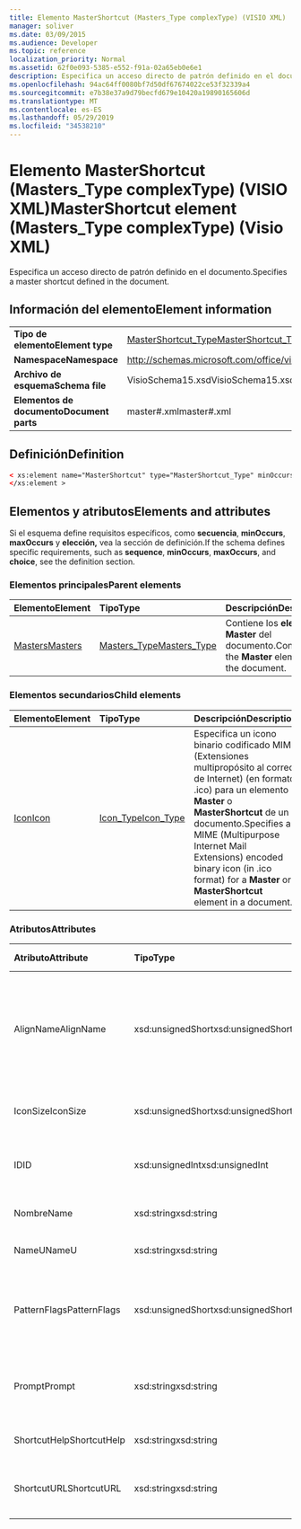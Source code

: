 ```yaml
---
title: Elemento MasterShortcut (Masters_Type complexType) (VISIO XML)
manager: soliver
ms.date: 03/09/2015
ms.audience: Developer
ms.topic: reference
localization_priority: Normal
ms.assetid: 62f0e093-5385-e552-f91a-02a65eb0e6e1
description: Especifica un acceso directo de patrón definido en el documento.
ms.openlocfilehash: 94ac64ff0080bf7d50df67674022ce53f32339a4
ms.sourcegitcommit: e7b38e37a9d79becfd679e10420a19890165606d
ms.translationtype: MT
ms.contentlocale: es-ES
ms.lasthandoff: 05/29/2019
ms.locfileid: "34538210"
---
```

# <a name="mastershortcut-element-masters_type-complextype-visio-xml"></a><span data-ttu-id="2413f-103">Elemento MasterShortcut (Masters_Type complexType) (VISIO XML)</span><span class="sxs-lookup"><span data-stu-id="2413f-103">MasterShortcut element (Masters_Type complexType) (Visio XML)</span></span>

<span data-ttu-id="2413f-104">Especifica un acceso directo de patrón definido en el documento.</span><span class="sxs-lookup"><span data-stu-id="2413f-104">Specifies a master shortcut defined in the document.</span></span>
  
## <a name="element-information"></a><span data-ttu-id="2413f-105">Información del elemento</span><span class="sxs-lookup"><span data-stu-id="2413f-105">Element information</span></span>

|||
|:-----|:-----|
|<span data-ttu-id="2413f-106">**Tipo de elemento**</span><span class="sxs-lookup"><span data-stu-id="2413f-106">**Element type**</span></span> <br/> |[<span data-ttu-id="2413f-107">MasterShortcut_Type</span><span class="sxs-lookup"><span data-stu-id="2413f-107">MasterShortcut_Type</span></span>](mastershortcut_type-complextypevisio-xml.md) <br/> |
|<span data-ttu-id="2413f-108">**Namespace**</span><span class="sxs-lookup"><span data-stu-id="2413f-108">**Namespace**</span></span> <br/> |http://schemas.microsoft.com/office/visio/2012/main  <br/> |
|<span data-ttu-id="2413f-109">**Archivo de esquema**</span><span class="sxs-lookup"><span data-stu-id="2413f-109">**Schema file**</span></span> <br/> |<span data-ttu-id="2413f-110">VisioSchema15.xsd</span><span class="sxs-lookup"><span data-stu-id="2413f-110">VisioSchema15.xsd</span></span>  <br/> |
|<span data-ttu-id="2413f-111">**Elementos de documento**</span><span class="sxs-lookup"><span data-stu-id="2413f-111">**Document parts**</span></span> <br/> |<span data-ttu-id="2413f-112">master#.xml</span><span class="sxs-lookup"><span data-stu-id="2413f-112">master#.xml</span></span>  <br/> |
   
## <a name="definition"></a><span data-ttu-id="2413f-113">Definición</span><span class="sxs-lookup"><span data-stu-id="2413f-113">Definition</span></span>

```XML
< xs:element name="MasterShortcut" type="MasterShortcut_Type" minOccurs="0" maxOccurs="unbounded" >
</xs:element >
```

## <a name="elements-and-attributes"></a><span data-ttu-id="2413f-114">Elementos y atributos</span><span class="sxs-lookup"><span data-stu-id="2413f-114">Elements and attributes</span></span>

<span data-ttu-id="2413f-115">Si el esquema define requisitos específicos, como **secuencia**, **minOccurs**, **maxOccurs** y **elección,** vea la sección de definición.</span><span class="sxs-lookup"><span data-stu-id="2413f-115">If the schema defines specific requirements, such as **sequence**, **minOccurs**, **maxOccurs**, and **choice**, see the definition section.</span></span> 
  
### <a name="parent-elements"></a><span data-ttu-id="2413f-116">Elementos principales</span><span class="sxs-lookup"><span data-stu-id="2413f-116">Parent elements</span></span>

|<span data-ttu-id="2413f-117">**Elemento**</span><span class="sxs-lookup"><span data-stu-id="2413f-117">**Element**</span></span>|<span data-ttu-id="2413f-118">**Tipo**</span><span class="sxs-lookup"><span data-stu-id="2413f-118">**Type**</span></span>|<span data-ttu-id="2413f-119">**Descripción**</span><span class="sxs-lookup"><span data-stu-id="2413f-119">**Description**</span></span>|
|:-----|:-----|:-----|
|[<span data-ttu-id="2413f-120">Masters</span><span class="sxs-lookup"><span data-stu-id="2413f-120">Masters</span></span>](masters-elementvisio-xml.md) <br/> |[<span data-ttu-id="2413f-121">Masters_Type</span><span class="sxs-lookup"><span data-stu-id="2413f-121">Masters_Type</span></span>](masters_type-complextypevisio-xml.md) <br/> |<span data-ttu-id="2413f-122">Contiene los **elementos Master** del documento.</span><span class="sxs-lookup"><span data-stu-id="2413f-122">Contains the **Master** elements for the document.</span></span>  <br/> |
   
### <a name="child-elements"></a><span data-ttu-id="2413f-123">Elementos secundarios</span><span class="sxs-lookup"><span data-stu-id="2413f-123">Child elements</span></span>

|<span data-ttu-id="2413f-124">**Elemento**</span><span class="sxs-lookup"><span data-stu-id="2413f-124">**Element**</span></span>|<span data-ttu-id="2413f-125">**Tipo**</span><span class="sxs-lookup"><span data-stu-id="2413f-125">**Type**</span></span>|<span data-ttu-id="2413f-126">**Descripción**</span><span class="sxs-lookup"><span data-stu-id="2413f-126">**Description**</span></span>|
|:-----|:-----|:-----|
|[<span data-ttu-id="2413f-127">Icon</span><span class="sxs-lookup"><span data-stu-id="2413f-127">Icon</span></span>](icon-element-mastershortcut_type-complextypevisio-xml.md) <br/> |[<span data-ttu-id="2413f-128">Icon_Type</span><span class="sxs-lookup"><span data-stu-id="2413f-128">Icon_Type</span></span>](icon_type-complextypevisio-xml.md) <br/> |<span data-ttu-id="2413f-129">Especifica un icono binario codificado MIME (Extensiones multipropósito al correo de Internet) (en formato .ico) para un elemento **Master** o **MasterShortcut** de un documento.</span><span class="sxs-lookup"><span data-stu-id="2413f-129">Specifies a MIME (Multipurpose Internet Mail Extensions) encoded binary icon (in .ico format) for a **Master** or **MasterShortcut** element in a document.</span></span>  <br/> |
   
### <a name="attributes"></a><span data-ttu-id="2413f-130">Atributos</span><span class="sxs-lookup"><span data-stu-id="2413f-130">Attributes</span></span>

|<span data-ttu-id="2413f-131">**Atributo**</span><span class="sxs-lookup"><span data-stu-id="2413f-131">**Attribute**</span></span>|<span data-ttu-id="2413f-132">**Tipo**</span><span class="sxs-lookup"><span data-stu-id="2413f-132">**Type**</span></span>|<span data-ttu-id="2413f-133">**Obligatorio**</span><span class="sxs-lookup"><span data-stu-id="2413f-133">**Required**</span></span>|<span data-ttu-id="2413f-134">**Descripción**</span><span class="sxs-lookup"><span data-stu-id="2413f-134">**Description**</span></span>|<span data-ttu-id="2413f-135">**Posibles valores**</span><span class="sxs-lookup"><span data-stu-id="2413f-135">**Possible values**</span></span>|
|:-----|:-----|:-----|:-----|:-----|
|<span data-ttu-id="2413f-136">AlignName</span><span class="sxs-lookup"><span data-stu-id="2413f-136">AlignName</span></span>  <br/> |<span data-ttu-id="2413f-137">xsd:unsignedShort</span><span class="sxs-lookup"><span data-stu-id="2413f-137">xsd:unsignedShort</span></span>  <br/> |<span data-ttu-id="2413f-138">opcional</span><span class="sxs-lookup"><span data-stu-id="2413f-138">optional</span></span>  <br/> |<span data-ttu-id="2413f-139">Especifica si el texto del elemento en la ventana de la galería de símbolos está alineado a la izquierda, a la derecha o al centro.</span><span class="sxs-lookup"><span data-stu-id="2413f-139">Specifies whether the element's text in the stencil window is aligned left, right, or center.</span></span>  <br/> |<span data-ttu-id="2413f-140">Valores del tipo xsd:unsignedShort.</span><span class="sxs-lookup"><span data-stu-id="2413f-140">Values of the xsd:unsignedShort type.</span></span>  <br/> |
|<span data-ttu-id="2413f-141">IconSize</span><span class="sxs-lookup"><span data-stu-id="2413f-141">IconSize</span></span>  <br/> |<span data-ttu-id="2413f-142">xsd:unsignedShort</span><span class="sxs-lookup"><span data-stu-id="2413f-142">xsd:unsignedShort</span></span>  <br/> |<span data-ttu-id="2413f-143">opcional</span><span class="sxs-lookup"><span data-stu-id="2413f-143">optional</span></span>  <br/> |<span data-ttu-id="2413f-144">Tamaño del icono del elemento.</span><span class="sxs-lookup"><span data-stu-id="2413f-144">The size of the element's icon.</span></span>  <br/> |<span data-ttu-id="2413f-145">Valores del tipo xsd:unsignedShort.</span><span class="sxs-lookup"><span data-stu-id="2413f-145">Values of the xsd:unsignedShort type.</span></span>  <br/> |
|<span data-ttu-id="2413f-146">ID</span><span class="sxs-lookup"><span data-stu-id="2413f-146">ID</span></span>  <br/> |<span data-ttu-id="2413f-147">xsd:unsignedInt</span><span class="sxs-lookup"><span data-stu-id="2413f-147">xsd:unsignedInt</span></span>  <br/> |<span data-ttu-id="2413f-148">necesario</span><span class="sxs-lookup"><span data-stu-id="2413f-148">required</span></span>  <br/> |<span data-ttu-id="2413f-149">Identificador único del elemento dentro de su elemento primario.</span><span class="sxs-lookup"><span data-stu-id="2413f-149">The unique ID of the element within its parent element.</span></span>  <br/> |<span data-ttu-id="2413f-150">Valores del tipo xsd:unsignedInt.</span><span class="sxs-lookup"><span data-stu-id="2413f-150">Values of the xsd:unsignedInt type.</span></span>  <br/> |
|<span data-ttu-id="2413f-151">Nombre</span><span class="sxs-lookup"><span data-stu-id="2413f-151">Name</span></span>  <br/> |<span data-ttu-id="2413f-152">xsd:string</span><span class="sxs-lookup"><span data-stu-id="2413f-152">xsd:string</span></span>  <br/> |<span data-ttu-id="2413f-153">opcional</span><span class="sxs-lookup"><span data-stu-id="2413f-153">optional</span></span>  <br/> |<span data-ttu-id="2413f-154">Nombre del elemento.</span><span class="sxs-lookup"><span data-stu-id="2413f-154">The name of the element.</span></span>  <br/> |<span data-ttu-id="2413f-155">Valores del tipo xsd:string.</span><span class="sxs-lookup"><span data-stu-id="2413f-155">Values of the xsd:string type.</span></span>  <br/> |
|<span data-ttu-id="2413f-156">NameU</span><span class="sxs-lookup"><span data-stu-id="2413f-156">NameU</span></span>  <br/> |<span data-ttu-id="2413f-157">xsd:string</span><span class="sxs-lookup"><span data-stu-id="2413f-157">xsd:string</span></span>  <br/> |<span data-ttu-id="2413f-158">opcional</span><span class="sxs-lookup"><span data-stu-id="2413f-158">optional</span></span>  <br/> |<span data-ttu-id="2413f-159">Nombre universal del elemento.</span><span class="sxs-lookup"><span data-stu-id="2413f-159">The universal name of the element.</span></span>  <br/> |<span data-ttu-id="2413f-160">Valores del tipo xsd:string.</span><span class="sxs-lookup"><span data-stu-id="2413f-160">Values of the xsd:string type.</span></span>  <br/> |
|<span data-ttu-id="2413f-161">PatternFlags</span><span class="sxs-lookup"><span data-stu-id="2413f-161">PatternFlags</span></span>  <br/> |<span data-ttu-id="2413f-162">xsd:unsignedShort</span><span class="sxs-lookup"><span data-stu-id="2413f-162">xsd:unsignedShort</span></span>  <br/> |<span data-ttu-id="2413f-163">opcional</span><span class="sxs-lookup"><span data-stu-id="2413f-163">optional</span></span>  <br/> |<span data-ttu-id="2413f-164">Determina si un patrón se comporta como una trama personalizada.</span><span class="sxs-lookup"><span data-stu-id="2413f-164">Determines whether a master behaves as a custom pattern.</span></span>  <br/> |<span data-ttu-id="2413f-165">Valores del tipo xsd:unsignedShort.</span><span class="sxs-lookup"><span data-stu-id="2413f-165">Values of the xsd:unsignedShort type.</span></span>  <br/> |
|<span data-ttu-id="2413f-166">Prompt</span><span class="sxs-lookup"><span data-stu-id="2413f-166">Prompt</span></span>  <br/> |<span data-ttu-id="2413f-167">xsd:string</span><span class="sxs-lookup"><span data-stu-id="2413f-167">xsd:string</span></span>  <br/> |<span data-ttu-id="2413f-168">opcional</span><span class="sxs-lookup"><span data-stu-id="2413f-168">optional</span></span>  <br/> |<span data-ttu-id="2413f-169">La barra de estado y la información sobre herramientas del elemento.</span><span class="sxs-lookup"><span data-stu-id="2413f-169">The status bar and tool tip prompt for the element.</span></span>  <br/> |<span data-ttu-id="2413f-170">Valores del tipo xsd:string.</span><span class="sxs-lookup"><span data-stu-id="2413f-170">Values of the xsd:string type.</span></span>  <br/> |
|<span data-ttu-id="2413f-171">ShortcutHelp</span><span class="sxs-lookup"><span data-stu-id="2413f-171">ShortcutHelp</span></span>  <br/> |<span data-ttu-id="2413f-172">xsd:string</span><span class="sxs-lookup"><span data-stu-id="2413f-172">xsd:string</span></span>  <br/> |<span data-ttu-id="2413f-173">opcional</span><span class="sxs-lookup"><span data-stu-id="2413f-173">optional</span></span>  <br/> |<span data-ttu-id="2413f-174">Una cadena de ayuda para el elemento.</span><span class="sxs-lookup"><span data-stu-id="2413f-174">A help string for the element.</span></span>  <br/> |<span data-ttu-id="2413f-175">Valores del tipo xsd:string.</span><span class="sxs-lookup"><span data-stu-id="2413f-175">Values of the xsd:string type.</span></span>  <br/> |
|<span data-ttu-id="2413f-176">ShortcutURL</span><span class="sxs-lookup"><span data-stu-id="2413f-176">ShortcutURL</span></span>  <br/> |<span data-ttu-id="2413f-177">xsd:string</span><span class="sxs-lookup"><span data-stu-id="2413f-177">xsd:string</span></span>  <br/> |<span data-ttu-id="2413f-178">opcional</span><span class="sxs-lookup"><span data-stu-id="2413f-178">optional</span></span>  <br/> |<span data-ttu-id="2413f-179">Dirección URL de un **elemento MasterShortcut.**</span><span class="sxs-lookup"><span data-stu-id="2413f-179">A URL to a **MasterShortcut** element.</span></span>  <br/> |<span data-ttu-id="2413f-180">Valores del tipo xsd:string.</span><span class="sxs-lookup"><span data-stu-id="2413f-180">Values of the xsd:string type.</span></span>  <br/> |
   

